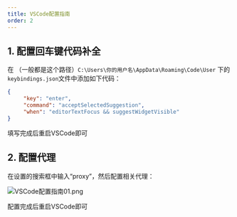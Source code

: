 ```yaml
---
title: VSCode配置指南
order: 2
---
```


## 1. 配置回车键代码补全

在 （一般都是这个路径）`C:\Users\你的用户名\AppData\Roaming\Code\User` 下的`keybindings.json`文件中添加如下代码：

```json
{ 
     "key": "enter", 
     "command": "acceptSelectedSuggestion",
     "when": "editorTextFocus && suggestWidgetVisible" 
} 
```

填写完成后重启VSCode即可

## 2. 配置代理

在设置的搜索框中输入“proxy”，然后配置相关代理：

![VSCode配置指南01.png](https://zhf-picture.oss-cn-qingdao.aliyuncs.com/my-img/VSCode配置指南01.png)

配置完成后重启VSCode即可

